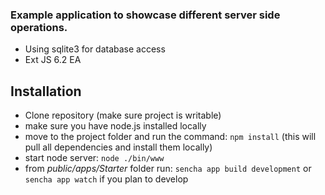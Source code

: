 ### Example application to showcase different server side operations.
 * Using sqlite3 for database access
 * Ext JS 6.2 EA

## Installation 

  * Clone repository (make sure project is writable)
  * make sure you have node.js installed locally
  * move to the project folder and run the command: `npm install` (this will pull all dependencies and install them locally)
  * start node server: `node ./bin/www`
  * from _public/apps/Starter_ folder run: `sencha app build development` or `sencha app watch` if you plan to develop 
    
